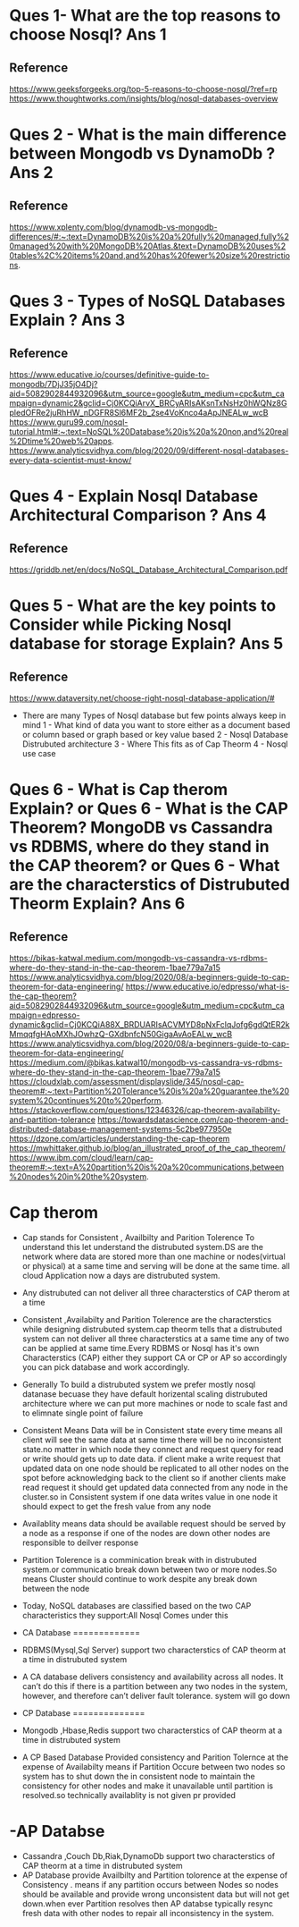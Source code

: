 Ques 1- What are the top reasons to choose Nosql?
Ans 1
=====
Reference
---------
https://www.geeksforgeeks.org/top-5-reasons-to-choose-nosql/?ref=rp
https://www.thoughtworks.com/insights/blog/nosql-databases-overview






Ques 2 - What is the main difference between Mongodb vs DynamoDb ?
Ans 2
======
Reference
---------
https://www.xplenty.com/blog/dynamodb-vs-mongodb-differences/#:~:text=DynamoDB%20is%20a%20fully%20managed,fully%20managed%20with%20MongoDB%20Atlas.&text=DynamoDB%20uses%20tables%2C%20items%20and,and%20has%20fewer%20size%20restrictions.




Ques 3 - Types of NoSQL Databases Explain ?
Ans 3
=====
Reference
---------
https://www.educative.io/courses/definitive-guide-to-mongodb/7DjJ35jO4Dj?aid=5082902844932096&utm_source=google&utm_medium=cpc&utm_campaign=dynamic2&gclid=Cj0KCQiArvX_BRCyARIsAKsnTxNsHz0hWQNz8GpledOFRe2juRhHW_nDGFR8Sl6MF2b_2se4VoKnco4aApJNEALw_wcB
https://www.guru99.com/nosql-tutorial.html#:~:text=NoSQL%20Database%20is%20a%20non,and%20real%2Dtime%20web%20apps.
https://www.analyticsvidhya.com/blog/2020/09/different-nosql-databases-every-data-scientist-must-know/



Ques 4 - Explain Nosql Database Architectural Comparison ?
Ans 4
======
Reference
---------
https://griddb.net/en/docs/NoSQL_Database_Architectural_Comparison.pdf




Ques 5 - What are the key points to Consider while Picking Nosql database for storage Explain?
Ans 5
=====
Reference
----------
https://www.dataversity.net/choose-right-nosql-database-application/#


- There are many Types of Nosql database but few points always keep in mind
1 - What kind of data you want to store either as a document based or column based or graph based or key value based
2 - Nosql Database Distrubuted architecture
3 - Where This fits as of Cap Theorm
4 - Nosql use case




Ques 6 - What is Cap therom  Explain?
or
Ques 6 - What is the CAP Theorem? MongoDB vs Cassandra vs RDBMS, where do they stand in the CAP theorem?
or
Ques 6 - What are the characterstics of Distrubuted Theorm Explain?
Ans 6
=====
Reference
---------
https://bikas-katwal.medium.com/mongodb-vs-cassandra-vs-rdbms-where-do-they-stand-in-the-cap-theorem-1bae779a7a15
https://www.analyticsvidhya.com/blog/2020/08/a-beginners-guide-to-cap-theorem-for-data-engineering/
https://www.educative.io/edpresso/what-is-the-cap-theorem?aid=5082902844932096&utm_source=google&utm_medium=cpc&utm_campaign=edpresso-dynamic&gclid=Cj0KCQiA88X_BRDUARIsACVMYD8pNxFclqJofg6gdQtER2kMmqqfgHAoMXhJOwhzQ-GXdbnfcN50GigaAvAoEALw_wcB
https://www.analyticsvidhya.com/blog/2020/08/a-beginners-guide-to-cap-theorem-for-data-engineering/
https://medium.com/@bikas.katwal10/mongodb-vs-cassandra-vs-rdbms-where-do-they-stand-in-the-cap-theorem-1bae779a7a15
https://cloudxlab.com/assessment/displayslide/345/nosql-cap-theorem#:~:text=Partition%20Tolerance%20is%20a%20guarantee,the%20system%20continues%20to%20perform.
https://stackoverflow.com/questions/12346326/cap-theorem-availability-and-partition-tolerance
https://towardsdatascience.com/cap-theorem-and-distributed-database-management-systems-5c2be977950e
https://dzone.com/articles/understanding-the-cap-theorem
https://mwhittaker.github.io/blog/an_illustrated_proof_of_the_cap_theorem/
https://www.ibm.com/cloud/learn/cap-theorem#:~:text=A%20partition%20is%20a%20communications,between%20nodes%20in%20the%20system.

Cap therom
===========
- Cap stands for Consistent , Availbilty and Parition Tolerence To understand this let understand the distrubuted system.DS are the network where data are stored more than one machine or nodes(virtual or physical) at a same time and serving will be done at the same time. all cloud Application now a days are distrubuted system.

- Any distrubuted can not deliver all three characterstics of CAP therom at a time

- Consistent ,Availabilty and Parition Tolerence are the characterstics while designing distrubuted system.cap theorm tells that a distrubuted system can not deliver all three characterstics at a same time any of two can be applied at same time.Every RDBMS or Nosql has it's own Characterstics (CAP) either they support CA or CP or AP  so accordingly you can pick database and work accordingly.
- Generally To build a distrubuted system we prefer mostly nosql datanase becuase they have default horizental scaling distrubuted architecture where we can put more machines or node to scale fast and to elimnate single point of failure

- Consistent Means Data will be in Consistent state every time means all client will see the same data at same time there will be no inconsistent state.no matter in which node they connect and request query for read or write should gets up to date data. if client make a write request that updated data on one node should be replicated to all other nodes on the spot before acknowledging back to the client so if another clients make read request it should get updated data connected from any node in the cluster.so in Consistent system if one data writes value in one node it should expect to get the fresh value from any node 
- Availablity means data should be available request should be served by a node as a response if one of the nodes are down other nodes are responsible to deilver response
- Partition Tolerence  is a comminication break with in distrubuted system.or communicatio break down between two or more nodes.So means Cluster should continue to work despite any break down between the node
- Today, NoSQL databases are classified based on the two CAP characteristics they support:All Nosql Comes under this

- CA Database
=============
- RDBMS(Mysql,Sql Server) support two characterstics of CAP theorm at a time in distrubuted system
- A CA database delivers consistency and availability across all nodes. It can’t do this if there is a partition between any two nodes in the system, however, and therefore can’t deliver fault tolerance. system will go down

- CP Database
==============
- Mongodb ,Hbase,Redis support two characterstics of CAP theorm at a time in distrubuted system
- A CP Based Database Provided consistency and Parition Tolernce at the expense of Availabilty means if Partition Occure between two nodes so system has to shut down the in consistent node to maintain the consistency for other nodes and make it unavailable until partition is resolved.so technically availablity is not given pr provided

-AP Databse
============
- Cassandra ,Couch Db,Riak,DynamoDb support two characterstics of CAP theorm at a time in distrubuted system
- AP Database provide Availbilty and Partition tolorence at the expense of Consistency . means if any partition occurs between Nodes so nodes should be available and provide wrong unconsistent data but will not get down.when ever Partition resolves then AP databse typically resync fresh data with other nodes to repair all inconsistency in the system.
